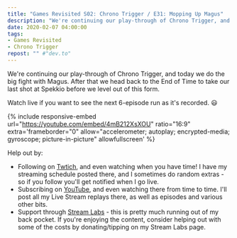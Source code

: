 ```yaml
---
title: "Games Revisited S02: Chrono Trigger / E31: Mopping Up Magus"
description: "We're continuing our play-through of Chrono Trigger, and today we do the big fight with Magus. After that we head back to the End of Time to take our last shot at Spekkio before we level out of this form."
date: 2020-02-07 04:00:00
tags:
- Games Revisited
- Chrono Trigger
repost: "" #"dev.to"
---
```


We're continuing our play-through of Chrono Trigger, and today we do the big fight with Magus. After that we head back to the End of Time to take our last shot at Spekkio before we level out of this form.

Watch live if you want to see the next 6-episode run as it's recorded. :smiley:
<!--more-->

{% include responsive-embed url="https://youtube.com/embed/4mB212XsXOU" ratio="16:9" extra='frameborder="0" allow="accelerometer; autoplay; encrypted-media; gyroscope; picture-in-picture" allowfullscreen' %}

Help out by:
 * Following on [Twtich](https://twitch.tv/AnonJr_Live), and even watching when you have time! I have my streaming schedule posted there, and I sometimes do random extras - so if you follow you'll get notified when I go live.
 * Subscribing on [YouTube](http://www.youtube.com/channel/UCXafqhKHbkSUIrq0LAuu0tw), and even watching there from time to time. I'll post all my Live Stream replays there, as well as episodes and various other bits.
 * Support through [Stream Labs](https://streamlabs.com/anonjr_live) - this is pretty much running out of my back pocket. If you're enjoying the content, consider helping out with some of the costs by donating/tipping on my Stream Labs page.